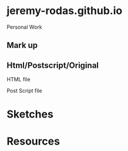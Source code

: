 # jeremy-rodas.github.io
Personal Work

<h2>Mark up</h2>

<h2>Html/Postscript/Original</h2>

<a hief="formats/new-question.html"> HTML file</a>

<a hief="formats/new_ps.ps"> Post Script file</a>

<h1>Sketches</h1>

<h1>Resources</h1>
